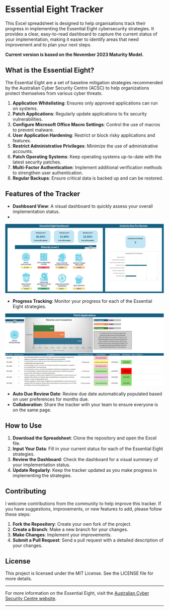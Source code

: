 # Essential Eight Tracker

This Excel spreadsheet is designed to help organisations track their progress in implementing the Essential Eight cybersecurity strategies. It provides a clear, easy-to-read dashboard to capture the current status of your implementation, making it easier to identify areas that need improvement and to plan your next steps.

**Current version is based on the November 2023 Maturity Model.**

## What is the Essential Eight?

The Essential Eight are a set of baseline mitigation strategies recommended by the Australian Cyber Security Centre (ACSC) to help organizations protect themselves from various cyber threats.

1. **Application Whitelisting**: Ensures only approved applications can run on systems.
2. **Patch Applications**: Regularly update applications to fix security vulnerabilities.
3. **Configure Microsoft Office Macro Settings**: Control the use of macros to prevent malware.
4. **User Application Hardening**: Restrict or block risky applications and features.
5. **Restrict Administrative Privileges**: Minimize the use of administrative accounts.
6. **Patch Operating Systems**: Keep operating systems up-to-date with the latest security patches.
7. **Multi-Factor Authentication**: Implement additional verification methods to strengthen user authentication.
8. **Regular Backups**: Ensure critical data is backed up and can be restored.

## Features of the Tracker

- **Dashboard View**: A visual dashboard to quickly assess your overall implementation status.
- 
![Dashboard View](assets/Dashboard.png)

- **Progress Tracking**: Monitor your progress for each of the Essential Eight strategies.

![Progress Tracking](assets/PA.png)

- **Auto Due Review Date**: Review due date automatically populated based on user preferences for months due.
- **Collaboration**: Share the tracker with your team to ensure everyone is on the same page.

## How to Use

1. **Download the Spreadsheet**: Clone the repository and open the Excel file.
2. **Input Your Data**: Fill in your current status for each of the Essential Eight strategies.
3. **Review the Dashboard**: Check the dashboard for a visual summary of your implementation status.
4. **Update Regularly**: Keep the tracker updated as you make progress in implementing the strategies.

## Contributing

I welcome contributions from the community to help improve this tracker. If you have suggestions, improvements, or new features to add, please follow these steps:

1. **Fork the Repository**: Create your own fork of the project.
2. **Create a Branch**: Make a new branch for your changes.
3. **Make Changes**: Implement your improvements.
4. **Submit a Pull Request**: Send a pull request with a detailed description of your changes.

## License

This project is licensed under the MIT License. See the LICENSE file for more details.

---

For more information on the Essential Eight, visit the [Australian Cyber Security Centre website](https://www.cyber.gov.au/resources-business-and-government/essential-cyber-security/essential-eight).

---

